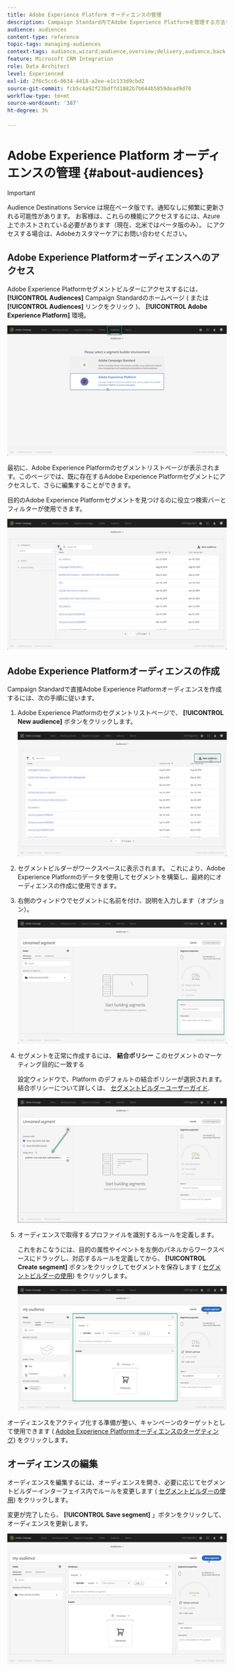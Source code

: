 ```yaml
---
title: Adobe Experience Platform オーディエンスの管理
description: Campaign Standard内でAdobe Experience Platformを管理する方法を学ぶ。
audience: audiences
content-type: reference
topic-tags: managing-audiences
context-tags: audience,wizard;audience,overview;delivery,audience,back
feature: Microsoft CRM Integration
role: Data Architect
level: Experienced
exl-id: 2f6c5cc6-0634-4418-a2ee-e1c133d9cbd2
source-git-commit: fcb5c4a92f23bdffd1082b7b044b5859dead9d70
workflow-type: tm+mt
source-wordcount: '387'
ht-degree: 3%

---
```


# Adobe Experience Platform オーディエンスの管理 {#about-audiences}

>[!IMPORTANT]
>
>Audience Destinations Service は現在ベータ版です。通知なしに頻繁に更新される可能性があります。 お客様は、これらの機能にアクセスするには、Azure 上でホストされている必要があります（現在、北米ではベータ版のみ）。 にアクセスする場合は、Adobeカスタマーケアにお問い合わせください。

## Adobe Experience Platformオーディエンスへのアクセス

Adobe Experience Platformセグメントビルダーにアクセスするには、 **[!UICONTROL Audiences]** Campaign Standardのホームページ ( または **[!UICONTROL Audiences]** リンクをクリック )、 **[!UICONTROL Adobe Experience Platform]** 環境。

![](assets/aep_audiences_access.png)

最初に、Adobe Experience Platformのセグメントリストページが表示されます。このページでは、既に存在するAdobe Experience Platformセグメントにアクセスして、さらに編集することができます。

目的のAdobe Experience Platformセグメントを見つけるのに役立つ検索バーとフィルターが使用できます。

![](assets/aep_audiences_list.png)

## Adobe Experience Platformオーディエンスの作成

Campaign Standardで直接Adobe Experience Platformオーディエンスを作成するには、次の手順に従います。

1. Adobe Experience Platformのセグメントリストページで、 **[!UICONTROL New audience]** ボタンをクリックします。

   ![](assets/aep_audiences_creation_create.png)

1. セグメントビルダーがワークスペースに表示されます。 これにより、Adobe Experience Platformのデータを使用してセグメントを構築し、最終的にオーディエンスの作成に使用できます。

1. 右側のウィンドウでセグメントに名前を付け、説明を入力します（オプション）。

   ![](assets/aep_audiences_creation_edit_name.png)

1. セグメントを正常に作成するには、 **結合ポリシー** このセグメントのマーケティング目的に一致する

   設定ウィンドウで、Platform のデフォルトの結合ポリシーが選択されます。 結合ポリシーについて詳しくは、 [セグメントビルダーユーザーガイド](https://experienceleague.adobe.com/docs/experience-platform/segmentation/ui/overview.html).

   ![](assets/aep_audiences_mergepolicy.png)

1. オーディエンスで取得するプロファイルを識別するルールを定義します。

   これをおこなうには、目的の属性やイベントを左側のパネルからワークスペースにドラッグし、対応するルールを定義してから、 **[!UICONTROL Create segment]** ボタンをクリックしてセグメントを保存します ( [セグメントビルダーの使用](../../integrating/using/aep-using-segment-builder.md)) をクリックします。

   ![](assets/aep_audiences_creation_query.png)

オーディエンスをアクティブ化する準備が整い、キャンペーンのターゲットとして使用できます ( [Adobe Experience Platformオーディエンスのターゲティング](../../integrating/using/aep-targeting-audiences.md)) をクリックします。

## オーディエンスの編集

オーディエンスを編集するには、オーディエンスを開き、必要に応じてセグメントビルダーインターフェイス内でルールを変更します ( [セグメントビルダーの使用](../../integrating/using/aep-using-segment-builder.md)) をクリックします。

変更が完了したら、 **[!UICONTROL Save segment]** 」ボタンをクリックして、オーディエンスを更新します。

![](assets/aep_audiences_editing.png)
